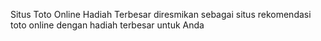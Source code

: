 Situs Toto Online Hadiah Terbesar
diresmikan sebagai situs rekomendasi toto online dengan hadiah terbesar untuk Anda
